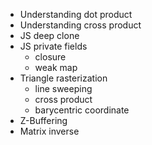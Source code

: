 - Understanding dot product
- Understanding cross product
- JS deep clone
- JS private fields
  - closure
  - weak map
- Triangle rasterization
  - line sweeping
  - cross product
  - barycentric coordinate
- Z-Buffering
- Matrix inverse
